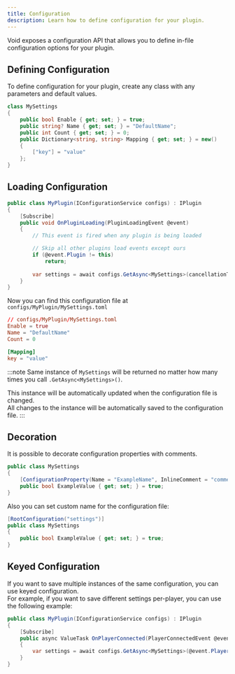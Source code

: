 ```yaml
---
title: Configuration
description: Learn how to define configuration for your plugin.
---
```


Void exposes a configuration API that allows you to define in-file configuration options for your plugin. 

## Defining Configuration
To define configuration for your plugin, create any class with any parameters and default values.
```csharp
class MySettings
{
    public bool Enable { get; set; } = true;
    public string? Name { get; set; } = "DefaultName";
    public int Count { get; set; } = 0;
    public Dictionary<string, string> Mapping { get; set; } = new() 
    { 
        ["key"] = "value" 
    };
}
```

## Loading Configuration
```csharp
public class MyPlugin(IConfigurationService configs) : IPlugin
{
    [Subscribe]
    public void OnPluginLoading(PluginLoadingEvent @event)
    {
        // This event is fired when any plugin is being loaded

        // Skip all other plugins load events except ours
        if (@event.Plugin != this)
            return;
        
        var settings = await configs.GetAsync<MySettings>(cancellationToken);
    }
}
```

Now you can find this configuration file at `configs/MyPlugin/MySettings.toml`

```toml
// configs/MyPlugin/MySettings.toml
Enable = true
Name = "DefaultName"
Count = 0

[Mapping]
key = "value"
```

:::note
Same instance of `MySettings` will be returned no matter how many times you call `.GetAsync<MySettings>()`.  

This instance will be automatically updated when the configuration file is changed.  
All changes to the instance will be automatically saved to the configuration file.
:::

## Decoration
It is possible to decorate configuration properties with comments.
```csharp
public class MySettings
{
    [ConfigurationProperty(Name = "ExampleName", InlineComment = "comment at the end of setting", PrecedingComment = "comment before setting")]
    public bool ExampleValue { get; set; } = true;
}
```

Also you can set custom name for the configuration file:
```csharp
[RootConfiguration("settings")]
public class MySettings
{
    public bool ExampleValue { get; set; } = true;
}
```

## Keyed Configuration
If you want to save multiple instances of the same configuration, you can use keyed configuration.  
For example, if you want to save different settings per-player, you can use the following example:
```csharp
public class MyPlugin(IConfigurationService configs) : IPlugin
{
    [Subscribe]
    public async ValueTask OnPlayerConnected(PlayerConnectedEvent @event)
    {
        var settings = await configs.GetAsync<MySettings>(@event.Player.Profile.Username);
    }
}
```
